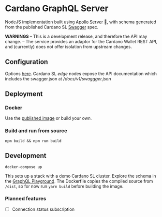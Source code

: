 # Cardano GraphQL Server
NodeJS implementation built using [Apollo Server](https://www.apollographql.com/docs/apollo-server/) 🚀, with schema generated from the published Cardano SL [Swagger](https://swagger.io/) spec.

**WARNINGS**
– This is a development release, and therefore the API may change.
– The service provides an adaptor for the Cardano Wallet REST API, and (currently) does not offer isolation from upstream changes.

## Configuration
Options [here](src/config.js). Cardano SL _edge_ nodes expose the API documentation which includes the swagger.json at _/docs/v1/swaggger.json_

## Deployment
### Docker
Use the [published image](https://hub.docker.com/r/rhyslbw/cardano-graphql) or build your own.
### Build and run from source
```
npm build && npm run build
```

## Development
```
docker-compose up
```
This sets up a stack with a demo Cardano SL cluster. Explore the schema in the [GraphQL Playground](http://localhost:4000/graphql). The Dockerfile copies the compiled source from `/dist`, so for now run `yarn build` before building the image.

### Planned features
- [ ] Connection status subscription



